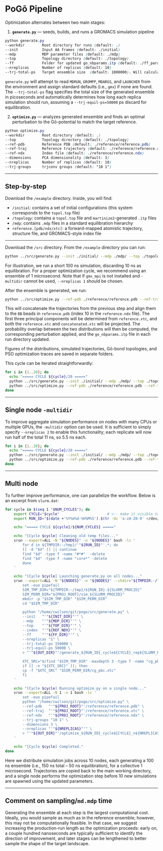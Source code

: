 # PoGō Pipeline

Optimization alternates between two main stages:

1. **`generate.py`** — seeds, builds, and runs a GROMACS simulation pipeline  
```scss
python generate.py
--workdir        Root directory for runs (default: .)
--init           Input AA frames (default: ./initial)
--mdp            MDP parameter files (default: ./mdp)
--top            Topology directory (default: ./topology)
--ff             Folder for updated go_nbparams.itp (default: ./ff_param)
--nreplicas      Number of replicas (default: 10)
--trj-total-ps   Target ensemble size  (default: 1000000). Will calculate per replica length requirement.
```

`generate.py` will attempt to read `MDRUN`, `GROMPP`, `MDARGS`, and `LAUNCHER` from the environment and assign standard defaults (i.e., `gmx`) if none are found. The `--trj-total-ps` flag specifies the total size of the generated ensemble in picoseconds and automatically determines how long each replica simulation should run, assuming a `--trj-equil-ps=50000` ps discard for equilibration.

2. **`optimize.py`** — analyzes generated ensemble and finds an optimal perturbation to the Gō-potential to match the target reference.  

```scss
python optimize.py
--workdir        Root directory (default: .)
--top            Topology directory (default: ./topology)
--ref-pdb        Reference PDB (default: ./reference/reference.pdb)
--ref-traj       Reference trajectory (default: ./reference/reference.xtc)
--ref-ndx        Index file (default: ./reference/reference.ndx)
--dimensions     PCA dimensionality (default: 3)
--nreplicas      Number of replicas (default: 10)
--trj-groups     trjconv groups (default: "10 1")
```

---
## Step-by-step
Download the `/example` directory. Inside, you will find:

- `/initial`: contains a set of initial configurations (this system corresponds to the `topol.top` file)
- `/topology`: contains a `topol.top` file and `martinize2`-generated `.itp` files
- `/mdp`: contains `.mdp` files in a standard equilibration hierarchy
- `reference.[pdb/ndx/xtc]`: a forward-mapped atomistic trajectory, structure file, and GROMACS-style index file


---
Download the `/src` directory. From the `/example` directory you can run:

```bash
python ../src/generate.py --init ./initial/ --mdp ./mdp/ --top ./topology/ --nreplicas 1 --trj-total-ps 100000 --trj-equil-ps 10000
```

For illustration, we run a short 100 ns simulation, discarding 10 ns as equilibration. For a proper optimization cycle, we recommend using an ensemble of 1 microsecond. Note that if `gmx_mpi` is not installed and `-multidir` cannot be used, `--nreplicas 1` should be chosen.

After the ensemble is generated, we run:

```bash
python ../src/optimize.py --ref-pdb ./reference/reference.pdb --ref-traj ./reference/reference.xtc --ref-ndx ./reference/reference.ndx --trj-groups "10 1" --dimensions 3 --nreplicas 1
```

This will concatenate the trajectories from the previous step and align them to the `BB` beads in `reference.pdb` (index 10 in the `reference.ndx` file). The first three principal components will be determined from `reference.xtc`, and both the `reference.xtc` and `concatenated.xtc` will be projected. The probability overlap between the two distributions will then be computed, the corresponding perturbation applied, and the `go_nbparams.itp` file in each run directory updated.

Figures of the distributions, simulated trajectories, Gō-bond topologies, and PSO optimization traces are saved in separate folders.

This cycle can be iterated straightforwardly:

```bash
for i in {1..20}; do
  echo "===== CYCLE ${cycle}/20 ====="
  python ../src/generate.py --init ./initial/ --mdp ./mdp/ --top ./topology/ --nreplicas 1 --trj-length 11000 --trj-equil-ps 1000
  python ../src/optimize.py --ref-pdb ./reference/reference.pdb --ref-traj ./reference/reference.xtc --ref-ndx ./reference/reference.ndx --trj-groups "10 1" --dimensions 3 --nreplicas 1
done
```

---

## Single node `-multidir`

To improve aggregate simulation performance on nodes with many CPUs or multiple GPUs, the `-multidir` option can be used. It is sufficient to simply specify `--nreplicas 2` to enable this functionality; each replicate will now run half of the total 11 ns, so 5.5 ns each.

```bash
for i in {1..20}; do
  echo "===== CYCLE ${cycle}/20 ====="
  python ../src/generate.py --init ./initial/ --mdp ./mdp/ --top ./topology/ --nreplicas 2 --trj-length 11000 --trj-equil-ps 1000
  python ../src/optimize.py --ref-pdb ./reference/reference.pdb --ref-traj ./reference/reference.xtc --ref-ndx ./reference/reference.ndx --trj-groups "10 1" --dimensions 3 --nreplicas 2
done
```

---

## Multi node

To further improve performance, one can parallelize the workflow. Below is an excerpt from `slurm.dat`:

```bash
for cycle in $(seq 1 "$NUM_CYCLES"); do
    export CYCLE="$cycle"                      # <-- make it visible to srun shells
    export RUN_ID="$(date +'%Y%m%d-%H%M%S').$(tr -dc 'a-zA-Z0-9' </dev/urandom | fold -w 8 | head -n 1)"

    echo "===== CYCLE ${cycle}/${NUM_CYCLES} ====="

    echo "[Cycle $cycle] Cleaning old temp files..."
    srun --export=ALL -N "${NODES}" -n "${NODES}" bash -lc '
        for d in ${TMPDIR:-/tmp}/'"${RUN_ID}"'.*; do
        [[ -d "$d" ]] || continue
        find "$d" -type f -name "#*#"  -delete
        find "$d" -type f -name "core*" -delete
        done
    '

    echo "[Cycle $cycle] Launching generate.py on all nodes..."
    srun --export=ALL -N "${NODES}" -n "${NODES}" --chdir="${TMPDIR:-/tmp}" bash -lc '
        set -euo pipefail
        SIM_TMP_DIR="${TMPDIR:-/tmp}/${RUN_ID}.${SLURM_PROCID}"
        SIM_PERM_DIR="${PROJ_ROOT}/sim_${SLURM_PROCID}"
        mkdir -p "$SIM_TMP_DIR" "$SIM_PERM_DIR"
        cd "$SIM_TMP_DIR"

        python "/home/cwilson/git/pogo/src/generate.py" \
        --init   "'"${INIT_DIR}"'" \
        --mdp    "'"${MDP_DIR}"'" \
        --top    "'"${TOP_DIR}"'" \
        --index  "'"${REF_NDX}"'" \
        --ff     "'"${FF_DIR}"'" \
        --nreplicas "1" \
        --trj-total-ps 150000 \
        --trj-equil-ps 50000 \
        > "'"${OUT_DIR}"'/generate_${RUN_ID}_cycle${CYCLE}_rep${SLURM_PROCID}.out"

        XTC_SRC="$(find "$SIM_TMP_DIR" -maxdepth 3 -type f -name "cg_pbc.xtc" | head -n 1 || true)"
        if [[ -n "${XTC_SRC}" ]]; then
        cp -f "$XTC_SRC" "$SIM_PERM_DIR/cg_pbc.xtc"
        fi
    '

    echo "[Cycle $cycle] Running optimize.py on a single node..."
    srun --export=ALL -N 1 -n 1 bash -lc '
        set -euo pipefail
        python "/home/cwilson/git/pogo/src/optimize.py" \
        --ref-pdb   "'"${PROJ_ROOT}"'/reference/reference.pdb" \
        --ref-traj  "'"${PROJ_ROOT}"'/reference/reference.xtc" \
        --ref-ndx   "'"${PROJ_ROOT}"'/reference/reference.ndx" \
        --trj-groups "10 1" \
        --dimensions 3 \
        --nreplicas "'"${NREPLICAS}"'" \
        > "'"${OUT_DIR}"'/optimize_${RUN_ID}_cycle${CYCLE}_n${NREPLICAS}.out"
    '

    echo "[Cycle $cycle] Completed."
done
```

Here we distribute simulation jobs across 10 nodes, each generating a 100 ns ensemble (i.e., 150 ns total – 50 ns equilibration), for a collective 1 microsecond. Trajectories are copied back to the main working directory, and a single node performs the optimization step before 10 new simulations are spawned using the updated parameters.

---

## Comment on sampling/`md.mdp` time
Generating the ensemble at each step is the largest computational cost. Ideally, you would sample as much as in the reference ensemble; however, this may not be computationally feasible. In that case, we suggest increasing the production-run length as the optimization proceeds: early on, a couple hundred nanoseconds are typically sufficient to identify the direction of improvement, and later stages can be lengthened to better sample the shape of the target landscape.
